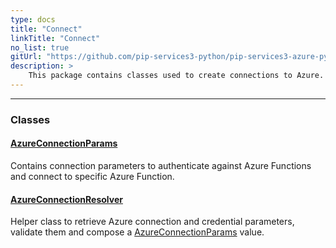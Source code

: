 ```yaml
---
type: docs
title: "Connect"
linkTitle: "Connect"
no_list: true
gitUrl: "https://github.com/pip-services3-python/pip-services3-azure-python"
description: >
    This package contains classes used to create connections to Azure.
---
```

---

<div class="module-body"> 


### Classes

#### [AzureConnectionParams](azure_connection_params)
Contains connection parameters to authenticate against Azure Functions
and connect to specific Azure Function.

#### [AzureConnectionResolver](azure_connection_resolver)
Helper class to retrieve Azure connection and credential parameters,
validate them and compose a [AzureConnectionParams](azure_connection_params) value.

</div>
